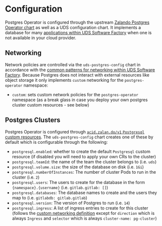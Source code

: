 # Configuration

Postgres Operator is configured through the upstream [Zalando Postgres Operator chart](https://github.com/zalando/postgres-operator/tree/master/charts/postgres-operator) as well as a UDS configuration chart. It implements a database for many [applications within UDS Software Factory](https://github.com/defenseunicorns/uds-software-factory/blob/main/docs/database.md#uds-postgres-operator-package) when one is not available in your cloud provider.

## Networking

Network policies are controlled via the `uds-postgres-config` chart in accordance with the [common patterns for networking within UDS Software Factory](https://github.com/defenseunicorns/uds-software-factory/blob/main/docs/networking.md).  Because Postgres does not interact with external resources like object storage it only implements `custom` networking for the `postgres-operator` namespace:

- `custom`: sets custom network policies for the `postgres-operator` namespace (as a break glass in case you deploy your own postgres cluster custom resources - see below)

## Postgres Clusters

Postgres Operator is configured through [`acid.zalan.do/v1` `Postgresql` custom resources](https://github.com/zalando/postgres-operator/blob/master/docs/reference/cluster_manifest.md#cluster-manifest-reference).  The `uds-postgres-config` chart creates one of these by default which is configurable through the following:

- `postgresql.enabled`: whether to create the default `Postgresql` custom resource (if disabled you will need to apply your own CRs to the cluster)
- `postgresql.teamId`: the name of the team the cluster belongs to (i.e. `uds`)
- `postgresql.volume.size`: the size of the database on disk (i.e. `1Gi`)
- `postgresql.numberOfInstances`: The number of cluster Pods to run in the cluster (i.e. `2`)
- `postgresql.users`: The users to create for the database in the form `{namespace}.{username}` (i.e. `gitlab.gitlab: []`)
- `postgresql.databases`: The database names to create and the users they map to (i.e. `gitlabdb: gitlab.gitlab`)
- `postgresql.version`: The version of Postgres to run (i.e. `14`)
- `postgresql.ingress`: A list of ingress entries to create for this cluster (follows the [custom networking definition](https://github.com/defenseunicorns/uds-software-factory/blob/main/docs/networking.md) except for `direction` which is always `Ingress` and `selector` which is always `cluster-name: pg-cluster`)
